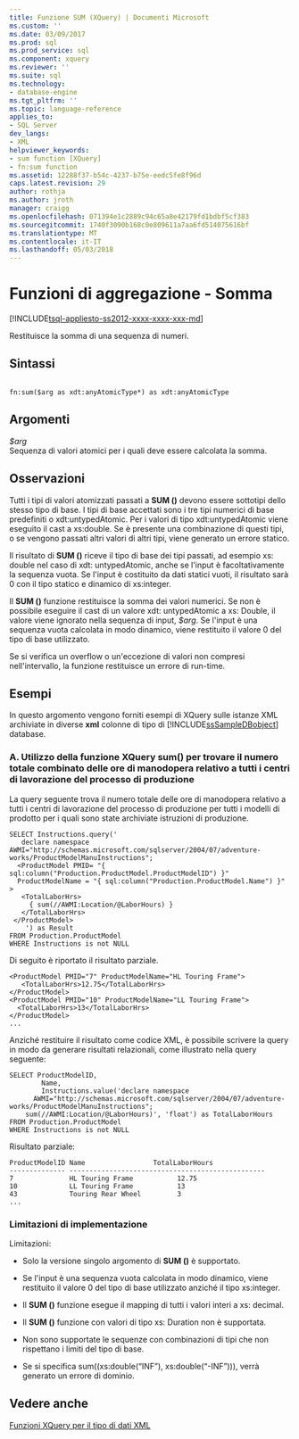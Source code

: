 ```yaml
---
title: Funzione SUM (XQuery) | Documenti Microsoft
ms.custom: ''
ms.date: 03/09/2017
ms.prod: sql
ms.prod_service: sql
ms.component: xquery
ms.reviewer: ''
ms.suite: sql
ms.technology:
- database-engine
ms.tgt_pltfrm: ''
ms.topic: language-reference
applies_to:
- SQL Server
dev_langs:
- XML
helpviewer_keywords:
- sum function [XQuery]
- fn:sum function
ms.assetid: 12288f37-b54c-4237-b75e-eedc5fe8f96d
caps.latest.revision: 29
author: rothja
ms.author: jroth
manager: craigg
ms.openlocfilehash: 071394e1c2889c94c65a8e42179fd1bdbf5cf383
ms.sourcegitcommit: 1740f3090b168c0e809611a7aa6fd514075616bf
ms.translationtype: MT
ms.contentlocale: it-IT
ms.lasthandoff: 05/03/2018
---
```

# <a name="aggregate-functions---sum"></a>Funzioni di aggregazione - Somma
[!INCLUDE[tsql-appliesto-ss2012-xxxx-xxxx-xxx-md](../includes/tsql-appliesto-ss2012-xxxx-xxxx-xxx-md.md)]

  Restituisce la somma di una sequenza di numeri.  
  
## <a name="syntax"></a>Sintassi  
  
```  
  
fn:sum($arg as xdt:anyAtomicType*) as xdt:anyAtomicType  
```  
  
## <a name="arguments"></a>Argomenti  
 *$arg*  
 Sequenza di valori atomici per i quali deve essere calcolata la somma.  
  
## <a name="remarks"></a>Osservazioni  
 Tutti i tipi di valori atomizzati passati a **SUM ()** devono essere sottotipi dello stesso tipo di base. I tipi di base accettati sono i tre tipi numerici di base predefiniti o xdt:untypedAtomic. Per i valori di tipo xdt:untypedAtomic viene eseguito il cast a xs:double. Se è presente una combinazione di questi tipi, o se vengono passati altri valori di altri tipi, viene generato un errore statico.  
  
 Il risultato di **SUM ()** riceve il tipo di base dei tipi passati, ad esempio xs: double nel caso di xdt: untypedAtomic, anche se l'input è facoltativamente la sequenza vuota. Se l'input è costituito da dati statici vuoti, il risultato sarà 0 con il tipo statico e dinamico di xs:integer.  
  
 Il **SUM ()** funzione restituisce la somma dei valori numerici. Se non è possibile eseguire il cast di un valore xdt: untypedAtomic a xs: Double, il valore viene ignorato nella sequenza di input, *$arg*. Se l'input è una sequenza vuota calcolata in modo dinamico, viene restituito il valore 0 del tipo di base utilizzato.  
  
 Se si verifica un overflow o un'eccezione di valori non compresi nell'intervallo, la funzione restituisce un errore di run-time.  
  
## <a name="examples"></a>Esempi  
 In questo argomento vengono forniti esempi di XQuery sulle istanze XML archiviate in diverse **xml** colonne di tipo di [!INCLUDE[ssSampleDBobject](../includes/sssampledbobject-md.md)] database.  
  
### <a name="a-using-the-sum-xquery-function-to-find-the-total-combined-number-of-labor-hours-for-all-work-center-locations-in-the-manufacturing-process"></a>A. Utilizzo della funzione XQuery sum() per trovare il numero totale combinato delle ore di manodopera relativo a tutti i centri di lavorazione del processo di produzione  
 La query seguente trova il numero totale delle ore di manodopera relativo a tutti i centri di lavorazione del processo di produzione per tutti i modelli di prodotto per i quali sono state archiviate istruzioni di produzione.  
  
```  
SELECT Instructions.query('         
   declare namespace AWMI="http://schemas.microsoft.com/sqlserver/2004/07/adventure-works/ProductModelManuInstructions";         
  <ProductModel PMID= "{ sql:column("Production.ProductModel.ProductModelID") }"         
  ProductModelName = "{ sql:column("Production.ProductModel.Name") }" >         
   <TotalLaborHrs>         
     { sum(//AWMI:Location/@LaborHours) }         
   </TotalLaborHrs>         
 </ProductModel>         
    ') as Result         
FROM Production.ProductModel         
WHERE Instructions is not NULL         
```  
  
 Di seguito è riportato il risultato parziale.  
  
```  
<ProductModel PMID="7" ProductModelName="HL Touring Frame">  
   <TotalLaborHrs>12.75</TotalLaborHrs>  
</ProductModel>  
<ProductModel PMID="10" ProductModelName="LL Touring Frame">  
  <TotalLaborHrs>13</TotalLaborHrs>  
</ProductModel>  
...  
```  
  
 Anziché restituire il risultato come codice XML, è possibile scrivere la query in modo da generare risultati relazionali, come illustrato nella query seguente:  
  
```  
SELECT ProductModelID,         
        Name,         
        Instructions.value('declare namespace   
      AWMI="http://schemas.microsoft.com/sqlserver/2004/07/adventure-works/ProductModelManuInstructions";         
    sum(//AWMI:Location/@LaborHours)', 'float') as TotalLaborHours         
FROM Production.ProductModel         
WHERE Instructions is not NULL          
```  
  
 Risultato parziale:  
  
```  
ProductModelID Name                 TotalLaborHours         
-------------- -------------------------------------------------  
7              HL Touring Frame           12.75                   
10             LL Touring Frame           13                      
43             Touring Rear Wheel         3                       
...  
```  
  
### <a name="implementation-limitations"></a>Limitazioni di implementazione  
 Limitazioni:  
  
-   Solo la versione singolo argomento di **SUM ()** è supportato.  
  
-   Se l'input è una sequenza vuota calcolata in modo dinamico, viene restituito il valore 0 del tipo di base utilizzato anziché il tipo xs:integer.  
  
-   Il **SUM ()** funzione esegue il mapping di tutti i valori interi a xs: decimal.  
  
-   Il **SUM ()** funzione con valori di tipo xs: Duration non è supportata.  
  
-   Non sono supportate le sequenze con combinazioni di tipi che non rispettano i limiti del tipo di base.  
  
-   Se si specifica sum((xs:double(“INF”), xs:double(“-INF”))), verrà generato un errore di dominio.  
  
## <a name="see-also"></a>Vedere anche  
 [Funzioni XQuery per il tipo di dati XML](../xquery/xquery-functions-against-the-xml-data-type.md)  
  
  
